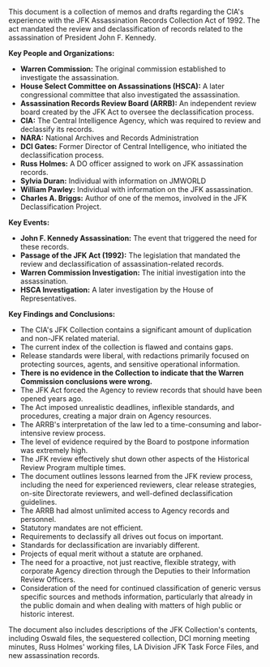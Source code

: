 This document is a collection of memos and drafts regarding the CIA's experience with the JFK Assassination Records Collection Act of 1992. The act mandated the review and declassification of records related to the assassination of President John F. Kennedy.

**Key People and Organizations:**

*   **Warren Commission:** The original commission established to investigate the assassination.
*   **House Select Committee on Assassinations (HSCA):** A later congressional committee that also investigated the assassination.
*   **Assassination Records Review Board (ARRB):** An independent review board created by the JFK Act to oversee the declassification process.
*   **CIA:** The Central Intelligence Agency, which was required to review and declassify its records.
*   **NARA:** National Archives and Records Administration
*   **DCI Gates:** Former Director of Central Intelligence, who initiated the declassification process.
*   **Russ Holmes:** A DO officer assigned to work on JFK assassination records.
*   **Sylvia Duran:** Individual with information on JMWORLD
*   **William Pawley:** Individual with information on the JFK assassination.
*   **Charles A. Briggs:** Author of one of the memos, involved in the JFK Declassification Project.

**Key Events:**

*   **John F. Kennedy Assassination:** The event that triggered the need for these records.
*   **Passage of the JFK Act (1992):** The legislation that mandated the review and declassification of assassination-related records.
*   **Warren Commission Investigation:** The initial investigation into the assassination.
*   **HSCA Investigation:** A later investigation by the House of Representatives.

**Key Findings and Conclusions:**

*   The CIA's JFK Collection contains a significant amount of duplication and non-JFK related material.
*   The current index of the collection is flawed and contains gaps.
*   Release standards were liberal, with redactions primarily focused on protecting sources, agents, and sensitive operational information.
*   **There is no evidence in the Collection to indicate that the Warren Commission conclusions were wrong.**
*   The JFK Act forced the Agency to review records that should have been opened years ago.
*   The Act imposed unrealistic deadlines, inflexible standards, and procedures, creating a major drain on Agency resources.
*   The ARRB's interpretation of the law led to a time-consuming and labor-intensive review process.
*   The level of evidence required by the Board to postpone information was extremely high.
*   The JFK review effectively shut down other aspects of the Historical Review Program multiple times.
*   The document outlines lessons learned from the JFK review process, including the need for experienced reviewers, clear release strategies, on-site Directorate reviewers, and well-defined declassification guidelines.
*   The ARRB had almost unlimited access to Agency records and personnel.
*   Statutory mandates are not efficient.
*   Requirements to declassify all drives out focus on important.
*   Standards for declassification are invariably different.
*   Projects of equal merit without a statute are orphaned.
*   The need for a proactive, not just reactive, flexible strategy, with corporate Agency direction through the Deputies to their Information Review Officers.
*   Consideration of the need for continued classification of generic versus specific sources and methods information, particularly that already in the public domain and when dealing with matters of high public or historic interest.

The document also includes descriptions of the JFK Collection's contents, including Oswald files, the sequestered collection, DCI morning meeting minutes, Russ Holmes' working files, LA Division JFK Task Force Files, and new assassination records.
